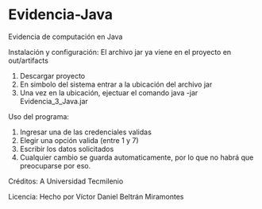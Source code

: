 # Evidencia-Java
Evidencia de computación en Java

Instalación y configuración:
El archivo jar ya viene en el proyecto en out/artifacts
1. Descargar proyecto
2. En simbolo del sistema entrar a la ubicación del archivo jar
3. Una vez en la ubicación, ejectuar el comando java -jar Evidencia_3_Java.jar

Uso del programa:
1. Ingresar una de las credenciales validas
2. Elegir una opción valida (entre 1 y 7)
3. Escribir los datos solicitados
4. Cualquier cambio se guarda automaticamente, por lo que no habrá que preocuparse por eso.

Créditos:
A Universidad Tecmilenio

Licencia:
Hecho por Víctor Daniel Beltrán Miramontes

